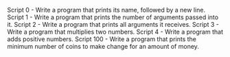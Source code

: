 Script 0 - Write a program that prints its name, followed by a new line.
Script 1 - Write a program that prints the number of arguments passed into it.
Script 2 - Write a program that prints all arguments it receives.
Script 3 - Write a program that multiplies two numbers.
Script 4 - Write a program that adds positive numbers.
Script 100 - Write a program that prints the minimum number of coins to make change for an amount of money.
